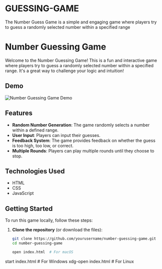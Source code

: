 # GUESSING-GAME
The Number Guess Game is a simple and engaging game where players try to guess a randomly selected number within a specified range

# Number Guessing Game

Welcome to the Number Guessing Game! This is a fun and interactive game where players try to guess a randomly selected number within a specified range. It's a great way to challenge your logic and intuition!

## Demo

![Number Guessing Game Demo](https://via.placeholder.com/400x200.png?text=Number+Guessing+Game+Demo)

## Features

- **Random Number Generation**: The game randomly selects a number within a defined range.
- **User  Input**: Players can input their guesses.
- **Feedback System**: The game provides feedback on whether the guess is too high, too low, or correct.
- **Multiple Rounds**: Players can play multiple rounds until they choose to stop.

## Technologies Used

- HTML
- CSS
- JavaScript

## Getting Started

To run this game locally, follow these steps:

1. **Clone the repository** (or download the files):
   ```bash
   git clone https://github.com/yourusername/number-guessing-game.git
   cd number-guessing-game

   open index.html  # For macOS
start index.html # For Windows
xdg-open index.html # For Linux
